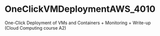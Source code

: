 # OneClickVMDeploymentAWS_4010
One-Click Deployment of VMs and Containers + Monitoring + Write-up (Cloud Computing course A2)
